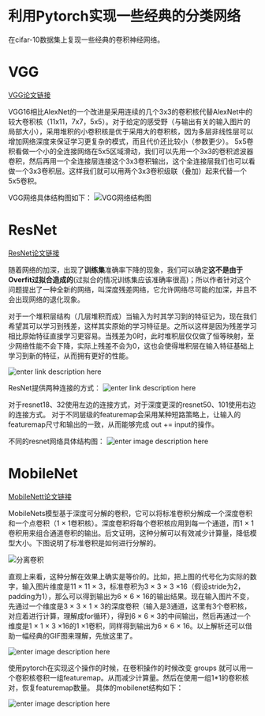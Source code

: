 ﻿# 利用Pytorch实现一些经典的分类网络
在cifar-10数据集上复现一些经典的卷积神经网络。


# VGG
[VGG论文链接](https://arxiv.org/abs/1409.1556)

VGG16相比AlexNet的一个改进是采用连续的几个3x3的卷积核代替AlexNet中的较大卷积核（11x11，7x7，5x5）。对于给定的感受野（与输出有关的输入图片的局部大小），采用堆积的小卷积核是优于采用大的卷积核，因为多层非线性层可以增加网络深度来保证学习更复杂的模式，而且代价还比较小（参数更少）。
5x5卷积看做一个小的全连接网络在5x5区域滑动，我们可以先用一个3x3的卷积滤波器卷积，然后再用一个全连接层连接这个3x3卷积输出，这个全连接层我们也可以看做一个3x3卷积层。这样我们就可以用两个3x3卷积级联（叠加）起来代替一个 5x5卷积。

VGG网络具体结构图如下：
![VGG网络结构图](https://d2mxuefqeaa7sj.cloudfront.net/s_8C760A111A4204FB24FFC30E04E069BD755C4EEFD62ACBA4B54BBA2A78E13E8C_1491022251600_VGGNet.png)
# ResNet
[ResNet论文链接](https://arxiv.org/pdf/1512.03385.pdf)

随着网络的加深，出现了**训练集**准确率下降的现象，我们可以确定**这不是由于Overfit过拟合造成的**(过拟合的情况训练集应该准确率很高)；所以作者针对这个问题提出了一种全新的网络，叫深度残差网络，它允许网络尽可能的加深，并且不会出现网络的退化现象。

对于一个堆积层结构（几层堆积而成）当输入为时其学习到的特征记为，现在我们希望其可以学习到残差，这样其实原始的学习特征是。之所以这样是因为残差学习相比原始特征直接学习更容易。当残差为0时，此时堆积层仅仅做了恒等映射，至少网络性能不会下降，实际上残差不会为0，这也会使得堆积层在输入特征基础上学习到新的特征，从而拥有更好的性能。

![enter link description here](https://img-blog.csdn.net/20180114184946861?watermark/2/text/aHR0cDovL2Jsb2cuY3Nkbi5uZXQvbGFucmFuMg==/font/5a6L5L2T/fontsize/400/fill/I0JBQkFCMA==/dissolve/70/gravity/SouthEast)

ResNet提供两种连接的方式：
![enter link description here](https://img-blog.csdn.net/20180114183212429?watermark/2/text/aHR0cDovL2Jsb2cuY3Nkbi5uZXQvbGFucmFuMg==/font/5a6L5L2T/fontsize/400/fill/I0JBQkFCMA==/dissolve/70/gravity/SouthEast)

对于resnet18、32使用左边的连接方式，对于深度更深的resnet50、101使用右边的连接方式。
对于不同层级的featuremap会采用某种短路策略上，让输入的featuremap尺寸和输出的一致，从而能够完成 out += input的操作。

不同的resnet网络具体结构图：
![enter image description here](https://img-blog.csdn.net/20180114205444652?watermark/2/text/aHR0cDovL2Jsb2cuY3Nkbi5uZXQvbGFucmFuMg==/font/5a6L5L2T/fontsize/400/fill/I0JBQkFCMA==/dissolve/70/gravity/SouthEast)
# MobileNet
[MobileNett论文链接](https://arxiv.org/abs/1704.04861)

MobileNets模型基于深度可分解的卷积，它可以将标准卷积分解成一个深度卷积和一个点卷积（1 × 1卷积核）。深度卷积将每个卷积核应用到每一个通道，而1 × 1卷积用来组合通道卷积的输出。后文证明，这种分解可以有效减少计算量，降低模型大小。下图说明了标准卷积是如何进行分解的。

![分离卷积](https://img-blog.csdn.net/20170425202335040?watermark/2/text/aHR0cDovL2Jsb2cuY3Nkbi5uZXQv/font/5a6L5L2T/fontsize/400/fill/I0JBQkFCMA==/dissolve/70/gravity/SouthEast)

直观上来看，这种分解在效果上确实是等价的。比如，把上图的代号化为实际的数字，输入图片维度是11 × 11 × 3，标准卷积为3 × 3 × 3 ×16（假设stride为2，padding为1），那么可以得到输出为6 × 6 × 16的输出结果。现在输入图片不变，先通过一个维度是3 × 3 × 1 × 3的深度卷积（输入是3通道，这里有3个卷积核，对应着进行计算，理解成for循环），得到6 × 6 × 3的中间输出，然后再通过一个维度是1 × 1 × 3 ×16的1 ×1卷积，同样得到输出为6 × 6 × 16。以上解析还可以借助一幅经典的GIF图来理解，先放这里了。

![enter image description here](https://img-blog.csdn.net/20170816153023677?watermark/2/text/aHR0cDovL2Jsb2cuY3Nkbi5uZXQvSmVzc2VfTXg=/font/5a6L5L2T/fontsize/400/fill/I0JBQkFCMA==/dissolve/70/gravity/SouthEast)

使用pytorch在实现这个操作的时候，在卷积操作的时候改变 groups 就可以用一个卷积核卷积一组featuremap。从而减少计算量。然后在使用一组1*1的卷积核对，恢复featuremap数量。
具体的mobilenet结构如下：

![enter image description here](https://img-blog.csdn.net/20170425202723997?watermark/2/text/aHR0cDovL2Jsb2cuY3Nkbi5uZXQv/font/5a6L5L2T/fontsize/400/fill/I0JBQkFCMA==/dissolve/70/gravity/SouthEast)
